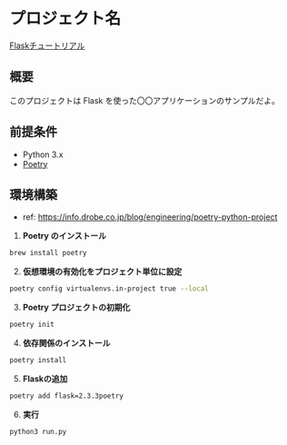 # プロジェクト名
[Flaskチュートリアル](https://qiita.com/usaitoen/items/0184973e9de0ea9011ed)

## 概要
このプロジェクトは Flask を使った〇〇アプリケーションのサンプルだよ。  
  
## 前提条件
- Python 3.x  
- [Poetry](https://python-poetry.org/docs/)  

## 環境構築
- ref: https://info.drobe.co.jp/blog/engineering/poetry-python-project
1. **Poetry のインストール**  
```zsh
brew install poetry
```
2. **仮想環境の有効化をプロジェクト単位に設定**
```zsh
poetry config virtualenvs.in-project true --local
```

3. **Poetry プロジェクトの初期化**  
```zsh
poetry init
```

4. **依存関係のインストール**  
```zsh
poetry install
```

5. **Flaskの追加**  
```zsh
poetry add flask=2.3.3poetry

```

6. **実行**
```zsh
python3 run.py
```
